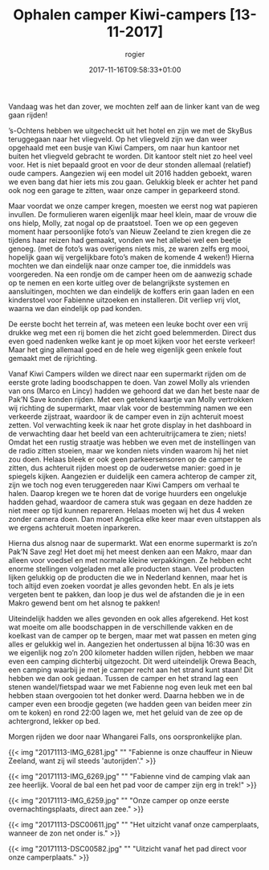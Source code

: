 ﻿---
title: Ophalen camper Kiwi-campers [13-11-2017]
author: rogier
type: post
date: 2017-11-16T09:58:33+01:00
url: /weblog/2017/11/16/ophalen-camper-kiwi-campers/
commentFolder: 2017-11-16-ophalen-camper-kiwi-campers
categories:
- Wereld trip 2017
tags:
- Nieuw Zeeland
resources:
- src: 20171113-IMG_6259.jpg
  title: Onze camper
  params:
    banner: true
- src: 20171113-IMG_6281.jpg
  title: Fabienne is onze chauffeur in Nieuw Zeeland, want zij wil steeds 'autorijden'.
- src: 20171113-IMG_6269.jpg
  title: Fabienne vind de camping vlak aan zee heerlijk. Vooral de bal een het pad voor de camper zijn erg in trek!
- src: 20171113-IMG_6259.jpg
  title: Onze camper op onze eerste overnachtingsplaats, direct aan zee.
- src: 20171113-DSC00611.jpg
  title: Het uitzicht vanaf onze camperplaats, wanneer de zon net onder is.
- src: 20171113-DSC00582.jpg
  title: Uitzicht vanaf het pad direct voor onze camperplaats.

---
Vandaag was het dan zover, we mochten zelf aan de linker kant van de weg gaan rijden!

’s-Ochtens hebben we uitgecheckt uit het hotel en zijn we met de SkyBus teruggegaan naar het vliegveld. Op het vliegveld zijn we dan weer opgehaald met een busje van Kiwi Campers, om naar hun kantoor net buiten het vliegveld gebracht te worden. Dit kantoor stelt niet zo heel veel voor. Het is niet bepaald groot en voor de deur stonden allemaal (relatief) oude campers. Aangezien wij een model uit 2016 hadden geboekt, waren we even bang dat hier iets mis zou gaan. Gelukkig bleek er achter het pand ook nog een garage te zitten, waar onze camper in geparkeerd stond.

Maar voordat we onze camper kregen, moesten we eerst nog wat papieren invullen. De formulieren waren eigenlijk maar heel klein, maar de vrouw die ons hielp, Molly, zat nogal op de praatstoel. Toen we op een gegeven moment haar persoonlijke foto’s van Nieuw Zeeland te zien kregen die ze tijdens haar reizen had gemaakt, vonden we het allebei wel een beetje genoeg. (met de foto’s was overigens niets mis, ze waren zelfs erg mooi, hopelijk gaan wij vergelijkbare foto’s maken de komende 4 weken!) Hierna mochten we dan eindelijk naar onze camper toe, die inmiddels was voorgereden. Na een rondje om de camper heen om de aanwezig schade op te nemen en een korte uitleg over de belangrijkste systemen en aansluitingen, mochten we dan eindelijk de koffers erin gaan laden en een kinderstoel voor Fabienne uitzoeken en installeren. Dit verliep vrij vlot, waarna we dan eindelijk op pad konden.

De eerste bocht het terrein af, was meteen een leuke bocht over een vrij drukke weg met een rij bomen die het zicht goed belemmerden. Direct dus even goed nadenken welke kant je op moet kijken voor het eerste verkeer! Maar het ging allemaal goed en de hele weg eigenlijk geen enkele fout gemaakt met de rijrichting.

Vanaf Kiwi Campers wilden we direct naar een supermarkt rijden om de eerste grote lading boodschappen te doen. Van zowel Molly als vrienden van ons (Marco en Lincy) hadden we gehoord dat we dan het beste naar de Pak’N Save konden rijden. Met een getekend kaartje van Molly vertrokken wij richting de supermarkt, maar vlak voor de bestemming namen we een verkeerde zijstraat, waardoor ik de camper even in zijn achteruit moest zetten. Vol verwachting keek ik naar het grote display in het dashboard in de verwachting daar het beeld van een achteruitrijcamera te zien; niets! Omdat het een rustig straatje was hebben we even met de instellingen van de radio zitten stoeien, maar we konden niets vinden waarom hij het niet zou doen. Helaas bleek er ook geen parkeersensoren op de camper te zitten, dus achteruit rijden moest op de ouderwetse manier: goed in je spiegels kijken. Aangezien er duidelijk een camera achterop de camper zit, zijn we toch nog even teruggereden naar Kiwi Campers om verhaal te halen. Daarop kregen we te horen dat de vorige huurders een ongelukje hadden gehad, waardoor de camera stuk was gegaan en deze hadden ze niet meer op tijd kunnen repareren. Helaas moeten wij het dus 4 weken zonder camera doen. Dan moet Angelica elke keer maar even uitstappen als we ergens achteruit moeten inparkeren.

Hierna dus alsnog naar de supermarkt. Wat een enorme supermarkt is zo’n Pak’N Save zeg! Het doet mij het meest denken aan een Makro, maar dan alleen voor voedsel en met normale kleine verpakkingen. Ze hebben echt enorme stellingen volgeladen met alle producten staan. Veel producten lijken gelukkig op de producten die we in Nederland kennen, maar het is toch altijd even zoeken voordat je alles gevonden hebt. En als je iets vergeten bent te pakken, dan loop je dus wel de afstanden die je in een Makro gewend bent om het alsnog te pakken!

Uiteindelijk hadden we alles gevonden en ook alles afgerekend. Het kost wat moeite om alle boodschappen in de verschillende vakken en de koelkast van de camper op te bergen, maar met wat passen en meten ging alles er gelukkig wel in. Aangezien het ondertussen al bijna 16:30 was en we eigenlijk nog zo’n 200 kilometer hadden willen rijden, hebben we maar even een camping dichterbij uitgezocht. Dit werd uiteindelijk Orewa Beach, een camping waarbij je met je camper recht aan het strand kunt staan! Dit hebben we dan ook gedaan. Tussen de camper en het strand lag een stenen wandel/fietspad waar we met Fabienne nog even leuk met een bal hebben staan overgooien tot het donker werd. Daarna hebben we in de camper even een broodje gegeten (we hadden geen van beiden meer zin om te koken) en rond 22:00 lagen we, met het geluid van de zee op de achtergrond, lekker op bed.

Morgen rijden we door naar Whangarei Falls, ons oorspronkelijke plan.

{{< img "20171113-IMG_6281.jpg" ""  "Fabienne is onze chauffeur in Nieuw Zeeland, want zij wil steeds 'autorijden'." >}}

{{< img "20171113-IMG_6269.jpg" ""  "Fabienne vind de camping vlak aan zee heerlijk. Vooral de bal een het pad voor de camper zijn erg in trek!" >}}

{{< img "20171113-IMG_6259.jpg" ""  "Onze camper op onze eerste overnachtingsplaats, direct aan zee." >}}

{{< img "20171113-DSC00611.jpg" ""  "Het uitzicht vanaf onze camperplaats, wanneer de zon net onder is." >}}

{{< img "20171113-DSC00582.jpg" ""  "Uitzicht vanaf het pad direct voor onze camperplaats." >}}
